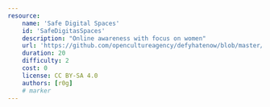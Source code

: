 ```yaml
---
resource:
    name: 'Safe Digital Spaces'
    id: 'SafeDigitasSpaces'      
    description: "Online awareness with focus on women"
    url: 'https://github.com/opencultureagency/defyhatenow/blob/master/CAMEROON/SocialMedia-FieldGuide/safe%20digital%20spaces.pdf'
    duration: 20
    difficulty: 2
    cost: 0 
    license: CC BY-SA 4.0
    authors: [r0g]
    # marker
---
```

